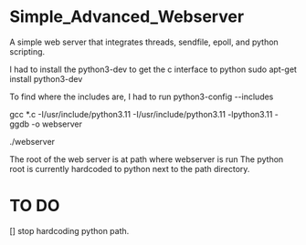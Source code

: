 
# Simple_Advanced_Webserver
A simple web server that integrates threads, sendfile, epoll, and python scripting. 

I had to install the python3-dev to get the c interface to python
sudo apt-get install python3-dev

To find where the includes are, I had to run
python3-config --includes

gcc *.c -I/usr/include/python3.11 -I/usr/include/python3.11 -lpython3.11 -ggdb -o webserver

./webserver

The root of the web server is at path where webserver is run
The python root is currently hardcoded to python next to the path directory.


TO DO
=====
 [] stop hardcoding python path.
